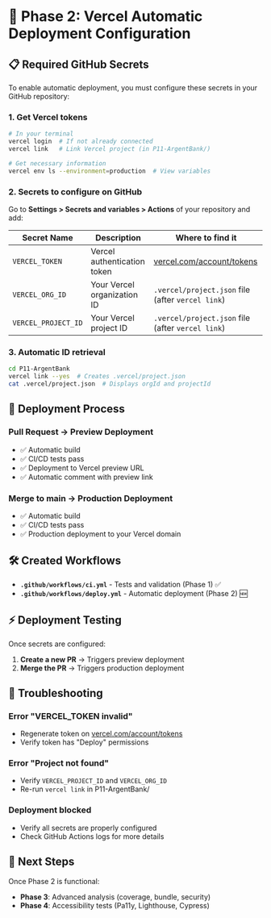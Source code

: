 <!-- @format -->

# 🚀 Phase 2: Vercel Automatic Deployment Configuration

## 📋 Required GitHub Secrets

To enable automatic deployment, you must configure these secrets in your GitHub repository:

### 1. Get Vercel tokens

```bash
# In your terminal
vercel login  # If not already connected
vercel link   # Link Vercel project (in P11-ArgentBank/)

# Get necessary information
vercel env ls --environment=production  # View variables
```

### 2. Secrets to configure on GitHub

Go to **Settings > Secrets and variables > Actions** of your repository and add:

| Secret Name         | Description                 | Where to find it                                               |
| ------------------- | --------------------------- | -------------------------------------------------------------- |
| `VERCEL_TOKEN`      | Vercel authentication token | [vercel.com/account/tokens](https://vercel.com/account/tokens) |
| `VERCEL_ORG_ID`     | Your Vercel organization ID | `.vercel/project.json` file (after `vercel link`)              |
| `VERCEL_PROJECT_ID` | Your Vercel project ID      | `.vercel/project.json` file (after `vercel link`)              |

### 3. Automatic ID retrieval

```bash
cd P11-ArgentBank
vercel link --yes  # Creates .vercel/project.json
cat .vercel/project.json  # Displays orgId and projectId
```

## 🔄 Deployment Process

### **Pull Request** → Preview Deployment

- ✅ Automatic build
- ✅ CI/CD tests pass
- ✅ Deployment to Vercel preview URL
- ✅ Automatic comment with preview link

### **Merge to main** → Production Deployment

- ✅ Automatic build
- ✅ CI/CD tests pass
- ✅ Production deployment to your Vercel domain

## 🛠️ Created Workflows

- **`.github/workflows/ci.yml`** - Tests and validation (Phase 1) ✅
- **`.github/workflows/deploy.yml`** - Automatic deployment (Phase 2) 🆕

## ⚡ Deployment Testing

Once secrets are configured:

1. **Create a new PR** → Triggers preview deployment
2. **Merge the PR** → Triggers production deployment

## 🔧 Troubleshooting

### Error "VERCEL_TOKEN invalid"

- Regenerate token on [vercel.com/account/tokens](https://vercel.com/account/tokens)
- Verify token has "Deploy" permissions

### Error "Project not found"

- Verify `VERCEL_PROJECT_ID` and `VERCEL_ORG_ID`
- Re-run `vercel link` in P11-ArgentBank/

### Deployment blocked

- Verify all secrets are properly configured
- Check GitHub Actions logs for more details

## 🎯 Next Steps

Once Phase 2 is functional:

- **Phase 3**: Advanced analysis (coverage, bundle, security)
- **Phase 4**: Accessibility tests (Pa11y, Lighthouse, Cypress)
